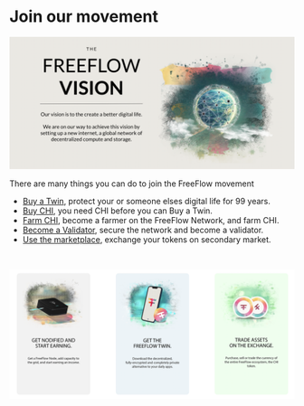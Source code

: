 # Join our movement

![](img/contribute.png)  

There are many things you can do to join the FreeFlow movement

- [Buy a Twin](buy/buy_my_twin.md), protect your or someone elses digital life for 99 years.
- [Buy CHI](buy/buy_my_chi.md), you need CHI before you can Buy a Twin.
- [Farm CHI](network/farming/farming_intro.md), become a farmer on the FreeFlow Network, and farm CHI.
- [Become a Validator](network/validator/become_validator.md), secure the network and become a validator.
- [Use the marketplace](buy/marketplace.md), exchange your tokens on secondary market.

<br>

![](img/join_us.png)  



